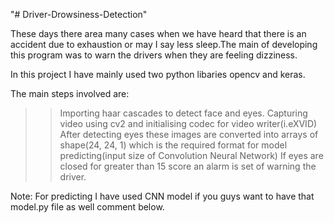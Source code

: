"# Driver-Drowsiness-Detection" 

These days there area many cases when we have heard that there is an accident due to exhaustion or may I say less sleep.The main of developing this program was to warn the drivers when they are feeling dizziness.

In this project I have mainly used two python libaries opencv and keras.

The main steps involved are:
>>Importing haar cascades to detect face and eyes.
>>Capturing video using cv2 and initialising codec for video writer(i.eXVID)
>>After detecting eyes these images are converted into arrays of shape(24, 24, 1) which is the required format for model predicting(input size of Convolution Neural Network)
>>If eyes are closed for greater than 15 score an alarm is set of warning the driver.



Note: For predicting I have used CNN model if you guys want to have that model.py file as well comment below.
